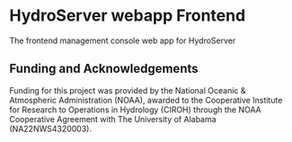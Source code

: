 # HydroServer webapp Frontend
The frontend management console web app for HydroServer

## Funding and Acknowledgements

Funding for this project was provided by the National Oceanic & Atmospheric Administration (NOAA), awarded to the Cooperative Institute for Research to Operations in Hydrology (CIROH) through the NOAA Cooperative Agreement with The University of Alabama (NA22NWS4320003).
